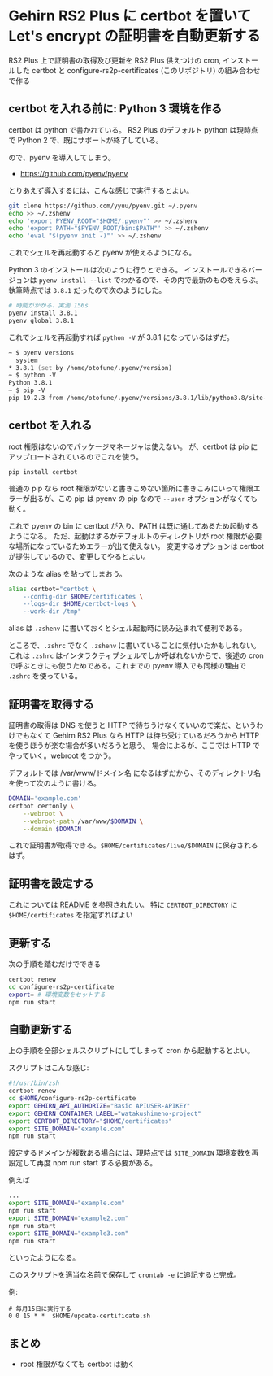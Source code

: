 Gehirn RS2 Plus に certbot を置いて Let's encrypt の証明書を自動更新する
===

RS2 Plus 上で証明書の取得及び更新を RS2 Plus 供えつけの cron, インストールした certbot と configure-rs2p-certificates (このリポジトリ) の組み合わせで作る

certbot を入れる前に: Python 3 環境を作る
---
certbot は python で書かれている。
RS2 Plus のデフォルト python は現時点で Python 2 で、既にサポートが終了している。

ので、pyenv を導入してしまう。

- https://github.com/pyenv/pyenv

とりあえず導入するには、こんな感じで実行するとよい。

```zsh
git clone https://github.com/yyuu/pyenv.git ~/.pyenv
echo >> ~/.zshenv
echo 'export PYENV_ROOT="$HOME/.pyenv"' >> ~/.zshenv
echo 'export PATH="$PYENV_ROOT/bin:$PATH"' >> ~/.zshenv
echo 'eval "$(pyenv init -)"' >> ~/.zshenv
```

これでシェルを再起動すると pyenv が使えるようになる。

Python 3 のインストールは次のように行うとできる。
インストールできるバージョンは `pyenv install --list` でわかるので、その内で最新のものをえらぶ。執筆時点では `3.8.1` だったので次のようにした。

```zsh
# 時間がかかる、実測 156s
pyenv install 3.8.1
pyenv global 3.8.1
```

これでシェルを再起動すれば `python -V` が 3.8.1 になっているはずだ。

```zsh
~ $ pyenv versions
  system
* 3.8.1 (set by /home/otofune/.pyenv/version)
~ $ python -V
Python 3.8.1
~ $ pip -V
pip 19.2.3 from /home/otofune/.pyenv/versions/3.8.1/lib/python3.8/site-packages/pip (python 3.8)
```

certbot を入れる
---
root 権限はないのでパッケージマネージャは使えない。
が、certbot は pip にアップロードされているのでこれを使う。

```
pip install certbot
```

普通の pip なら root 権限がないと書きこめない箇所に書きこみにいって権限エラーが出るが、この pip は pyenv の pip なので `--user` オプションがなくても動く。

これで pyenv の bin に certbot が入り、PATH は既に通してあるため起動するようになる。
ただ、起動はするがデフォルトのディレクトリが root 権限が必要な場所になっているためエラーが出て使えない。
変更するオプションは certbot が提供しているので、変更してやるとよい。

次のような alias を貼ってしまおう。

```sh
alias certbot="certbot \
    --config-dir $HOME/certificates \
    --logs-dir $HOME/certbot-logs \
    --work-dir /tmp"
```

alias は `.zshenv` に書いておくとシェル起動時に読み込まれて便利である。

ところで、`.zshrc` でなく `.zshenv` に書いていることに気付いたかもしれない。これは `.zshrc` はインタラクティブシェルでしか呼ばれないからで、後述の cron で呼ぶときにも使うためである。これまでの pyenv 導入でも同様の理由で `.zshrc` を使っている。

証明書を取得する
---
証明書の取得は DNS を使うと HTTP で待ちうけなくていいので楽だ、というわけでもなくて Gehirn RS2 Plus なら HTTP は待ち受けているだろうから HTTP を使うほうが楽な場合が多いだろうと思う。
場合によるが、ここでは HTTP でやっていく。webroot をつかう。

デフォルトでは /var/www/ドメイン名 になるはずだから、そのディレクトリ名を使って次のように書ける。

```sh
DOMAIN='example.com'
certbot certonly \
    --webroot \
    --webroot-path /var/www/$DOMAIN \
    --domain $DOMAIN
```

これで証明書が取得できる。`$HOME/certificates/live/$DOMAIN` に保存されるはず。

証明書を設定する
---
これについては [README](../README.md) を参照されたい。
特に `CERTBOT_DIRECTORY` に `$HOME/certificates` を指定すればよい

更新する
---

次の手順を踏むだけでできる

```zsh
certbot renew
cd configure-rs2p-certificate
export= # 環境変数をセットする
npm run start
```

自動更新する
---

上の手順を全部シェルスクリプトにしてしまって cron から起動するとよい。

スクリプトはこんな感じ:

```zsh
#!/usr/bin/zsh
certbot renew
cd $HOME/configure-rs2p-certificate
export GEHIRN_API_AUTHORIZE="Basic APIUSER-APIKEY"
export GEHIRN_CONTAINER_LABEL="watakushimeno-project"
export CERTBOT_DIRECTORY="$HOME/certificates"
export SITE_DOMAIN="example.com"
npm run start
```

設定するドメインが複数ある場合には、現時点では `SITE_DOMAIN` 環境変数を再設定して再度 npm run start する必要がある。

例えば

```zsh
...
export SITE_DOMAIN="example.com"
npm run start
export SITE_DOMAIN="example2.com"
npm run start
export SITE_DOMAIN="example3.com"
npm run start
```

といったようになる。

このスクリプトを適当な名前で保存して `crontab -e` に追記すると完成。

例:

```
# 毎月15日に実行する
0 0 15 * *  $HOME/update-certificate.sh
```

まとめ
---
- root 権限がなくても certbot は動く
